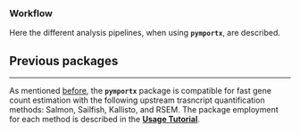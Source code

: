 ### Workflow
Here the different analysis pipelines, when using **`pymportx`**, are described.

## Previous packages
---
As mentioned [before](https://pymportx.readthedocs.io/en/latest/#:~:text=Its%20upstream%20quantification%20methods%20(Salmon%2C%20Sailfish%2C%20Kallisto%2C%20and%20RSEM)), the **`pymportx`** package is compatible for fast gene count estimation with the following upstream trasncript quantification methods: Salmon, Sailfish, Kallisto, and RSEM. The package employment for each method is described in the [**Usage Tutorial**](https://pymportx.readthedocs.io/en/latest/#:~:text=as%20shown%20below%3A-,Usage%20tutorial,-Salmon).

